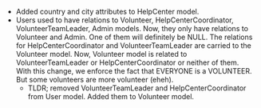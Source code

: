 - Added country and city attributes to HelpCenter model.
- Users used to have relations to Volunteer, HelpCenterCoordinator, VolunteerTeamLeader, Admin models. Now, they only have relations to Volunteer and Admin. One of them will definitely be NULL. The relations for HelpCenterCoordinator and VolunteerTeamLeader are carried to the Volunteer model. Now, Volunteer model is related to VolunteerTeamLeader or HelpCenterCoordinator or neither of them. With this change, we enforce the fact that EVERYONE is a VOLUNTEER. But some volunteers are more volunteer (eheh).
  - TLDR; removed VolunteerTeamLeader and HelpCenterCoordinator from User model. Added them to Volunteer model. 
  